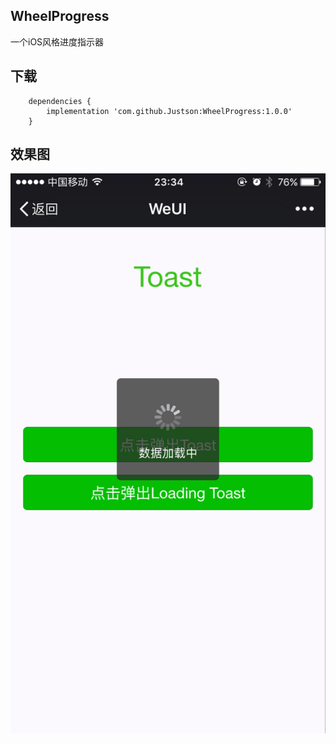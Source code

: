 ## WheelProgress
一个iOS风格进度指示器

## 下载
```
	dependencies {
        implementation 'com.github.Justson:WheelProgress:1.0.0'
	}
```

## 效果图
![](src/931883CAEBE9FE0DF8AC1D2D8FC58A62.png)

